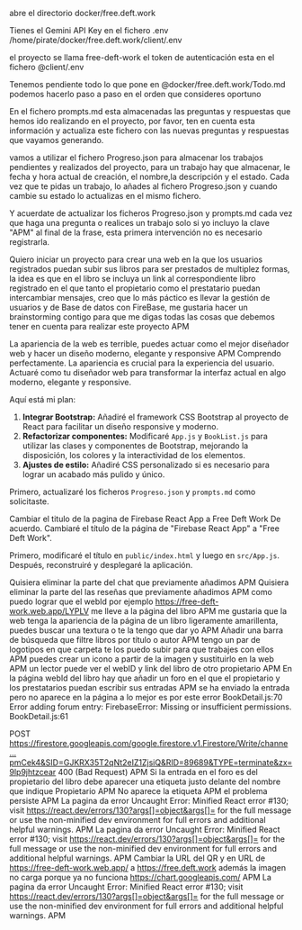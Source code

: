 abre el directorio docker/free.deft.work

Tienes el Gemini API Key en el fichero .env /home/pirate/docker/free.deft.work/client/.env

el proyecto se llama free-deft-work  el token de autenticación esta en el fichero @client/.env 

Tenemos pendiente todo lo que pone en @docker/free.deft.work/Todo.md podemos hacerlo paso a paso en el orden que consideres oportuno 

En el fichero prompts.md esta almacenadas las preguntas y respuestas que hemos ido realizando en el proyecto, por favor, ten en cuenta esta información y actualiza este fichero con las nuevas preguntas y respuestas que vayamos generando.

vamos a utilizar el fichero Progreso.json para almacenar los trabajos pendientes y realizados del proyecto, para un trabajo hay que almacenar, le fecha y hora actual de creación, el nombre,la descripción y el estado. Cada vez que te pidas un trabajo, lo añades al fichero Progreso.json y cuando cambie su estado lo actualizas en el mismo fichero.

Y acuerdate de actualizar los ficheros Progreso.json y prompts.md cada vez que haga una pregunta o realices un trabajo solo si yo incluyo la clave "APM" al final de la frase,  esta primera intervención no es necesario registrarla.

Quiero iniciar un proyecto para crear una web en la que los usuarios registrados puedan subir sus libros para ser prestados de multiplez formas, la idea es que en el libro se incluya un link al correspondiente libro registrado en el que tanto el propietario como el prestatario puedan intercambiar mensajes, creo que lo más páctico es llevar la gestión de usuarios y de Base de datos con FireBase, me gustaria hacer un brainstorming contigo para que me digas todas las cosas que debemos tener en cuenta para realizar este proyecto APM

La apariencia de la web es terrible, puedes actuar como el mejor diseñador web y hacer un diseño moderno, elegante y responsive APM
Comprendo perfectamente. La apariencia es crucial para la experiencia del usuario. Actuaré como tu diseñador web para transformar la interfaz actual en algo moderno, elegante y responsive.

Aquí está mi plan:

1.  **Integrar Bootstrap:** Añadiré el framework CSS Bootstrap al proyecto de React para facilitar un diseño responsive y moderno.
2.  **Refactorizar componentes:** Modificaré `App.js` y `BookList.js` para utilizar las clases y componentes de Bootstrap, mejorando la disposición, los colores y la interactividad de los elementos.
3.  **Ajustes de estilo:** Añadiré CSS personalizado si es necesario para lograr un acabado más pulido y único.

Primero, actualizaré los ficheros `Progreso.json` y `prompts.md` como solicitaste.

Cambiar el titulo de la pagina de  Firebase React App a Free Deft Work
De acuerdo. Cambiaré el título de la página de "Firebase React App" a "Free Deft Work".

Primero, modificaré el título en `public/index.html` y luego en `src/App.js`. Después, reconstruiré y desplegaré la aplicación.

Quisiera eliminar la parte del chat que previamente añadimos APM
Quisiera eliminar la parte del las reseñas que previamente añadimos APM
como puedo lograr que el webId por ejemplo https://free-deft-work.web.app/LYPLV me lleve a la página del libro APM
me gustaria que la web tenga la apariencia de la página de un libro ligeramente amarillenta, puedes buscar una textura o te la tengo que dar yo APM
Añadir una barra de búsqueda que filtre libros por título o autor APM
tengo un par de logotipos en que carpeta te los puedo subir para que trabajes con ellos APM
puedes crear un icono a partir de la imagen y sustituirlo en la web APM
un lector puede ver el webID y link  del libro de otro propietario APM
En la página webId del libro hay que añadir un foro en el que el propietario y los prestatarios puedan escribir sus entradas APM
se ha enviado la entrada pero no aparece en la página a lo mejor es por este error BookDetail.js:70 
 Error adding forum entry: FirebaseError: Missing or insufficient permissions.
BookDetail.js:61 
 
 POST https://firestore.googleapis.com/google.firestore.v1.Firestore/Write/channe…pmCek4&SID=GJKRX35T2qNt2eIZ1ZjsiQ&RID=89689&TYPE=terminate&zx=9lp9jhtzcear 400 (Bad Request) APM
Si la entrada en el foro es del propietario del libro debe aparecer una etiqueta justo delante del nombre que indique Propietario APM
No aparece la etiqueta APM
el problema persiste APM
La pagina da error Uncaught Error: Minified React error #130; visit https://react.dev/errors/130?args[]=object&args[]= for the full message or use the non-minified dev environment for full errors and additional helpful warnings. APM
La pagina da error Uncaught Error: Minified React error #130; visit https://react.dev/errors/130?args[]=object&args[]= for the full message or use the non-minified dev environment for full errors and additional helpful warnings. APM
Cambiar la URL del QR y en URL de https://free-deft-work.web.app/ a https://free.deft.work además la imagen no carga porque ya no funciona https://chart.googleapis.com/ APM
La pagina da error Uncaught Error: Minified React error #130; visit https://react.dev/errors/130?args[]=object&args[]= for the full message or use the non-minified dev environment for full errors and additional helpful warnings. APM